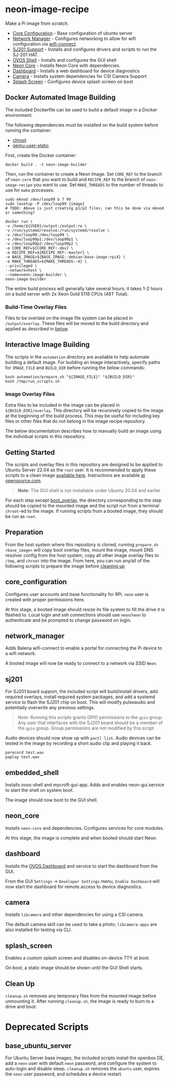 # neon-image-recipe
Make a Pi image from scratch.
- [Core Configuration](#core_configuration) - Base configuration of ubuntu server
- [Network Manager](#network_manager) - Configures networking to allow for wifi configuration via
  [wifi-connect](https://github.com/balena-os/wifi-connect).
- [SJ201 Support](#sj201) - Installs and configures drivers and scripts to run the SJ-201 HAT.
- [OVOS Shell](#embedded_shell) - Installs and configures the GUI shell
- [Neon Core](#neon_core) - Installs Neon Core with dependencies.
- [Dashboard](#dashboard) - Installs a web dashboard for device diagnostics
- [Camera](#camera) - Installs system dependencies for CSI Camera Support
- [Splash Screen](#splash_screen) - Configures device splash screen on boot

## Docker Automated Image Building
The included Dockerfile can be used to build a default image in a Docker environment.

The following dependencies must be installed on the build system before running the
container:

* [chroot](https://wiki.debian.org/chroot)
* [qemu-user-static](https://wiki.debian.org/QemuUserEmulation)

First, create the Docker container:
```shell
docker build . -t neon-image-builder
```

Then, run the container to create a Neon Image. Set `CORE_REF` to the branch of
`neon-core` that you want to build and `RECIPE_REF` to the branch of `neon-image-recipe`
you want to use. Set `MAKE_THREADS` to the number of threads to use for `make` processes.
```shell
sudo mknod /dev/loop99 b 7 99
sudo losetup -P /dev/loop99 {image}
# TODO: Above is just creating p1/p2 files; can this be done via mknod or something?

docker run \
-v /home/${USER}/output:/output:rw \
-v /run/systemd/resolve:/run/systemd/resolve \
-v /dev/loop99:/dev/loop99 \
-v /dev/loop99p1:/dev/loop99p1 \
-v /dev/loop99p2:/dev/loop99p2 \
-e CORE_REF=${CORE_REF:-dev} \
-e RECIPE_REF=${RECIPE_REF:-master} \
-e BASE_IMAGE=${BASE_IMAGE:-debian-base-image-rpi4} \
-e MAKE_THREADS=${MAKE_THREADS:-4} \
--privileged \
--network=host \
--name=neon-image-builder \
neon-image-builder
```


The entire build process will generally take several hours; it takes 1-2 hours
on a build server with 2x Xeon Gold 5118 CPUs (48T Total).

### Build-Time Overlay Files
Files to be overlaid on the image file system can be placed in `/output/overlay`.
These files will be moved to the build directory and applied as described in [below](#image-overlay-files).

## Interactive Image Building
The scripts in the `automation` directory are available to help automate building a default image.
For building an image interactively, specify paths for `IMAGE_FILE` and `BUILD_DIR`
before running the below commands:

```shell
bash automation/prepare.sh "${IMAGE_FILE}" "${BUILD_DIR}"
bash /tmp/run_scripts.sh
```

### Image Overlay Files
Extra files to be included in the image can be placed in `${BUILD_DIR}/overlay`.
This directory will be recursively copied to the image at the beginning of the
build process. This may be useful for including key files or other files that
do not belong in the image recipe repository.

The below documentation describes how to manually build an image using the individual scripts in this repository.


## Getting Started
The scripts and overlay files in this repository are designed to be applied to Ubuntu Server 22.04
as the `root` user. It is recommended to apply these scripts to a clean image 
[available here](https://cdimage.ubuntu.com/releases/22.04/release/). Instructions are available
[at opensource.com](https://opensource.com/article/20/5/disk-image-raspberry-pi).

> **Note**: The GUI shell is not installable under Ubuntu 20.04 and earlier

For each step except [boot_overlay](#boot_overlay), the directory corresponding
to the step should be copied to the mounted image and the script run from a terminal
`chroot`-ed to the image. If running scripts from a booted image, they should be
run as `root`.

## Preparation
From the host system where this repository is cloned, running `prepare.sh <base_image>`
will copy boot overlay files, mount the image, mount DNS resolver config from the host system,
copy all other image overlay files to `/tmp`, and `chroot` into the image. From here, you can
run any/all of the following scripts to prepare the image before [cleaning up](#Clean-Up)

## core_configuration
Configures user accounts and base functionality for RPi. `neon` user is created with proper permissions here.

At this stage, a booted image should resize its file system to fill the drive it is flashed to. Local login and 
ssh connections should use `neon`/`neon` to authenticate and be prompted to change password on login.

## network_manager
Adds Balena wifi-connect to enable a portal for connecting the Pi device to a wifi network.

A booted image will now be ready to connect to a network via SSID `Neon`.

## sj201
For SJ201 board support, the included script will build/install drivers, add required overlays, install required system 
packages, and add a systemd service to flash the SJ201 chip on boot. This will modify pulseaudio and potentially overwrite 
any previous settings.

>*Note:* Running this scripts grants GPIO permissions to the `gpio` group. Any user that interfaces with the SJ201 board
> should be a member of the `gpio` group. Group permissions are not modified by this script

Audio devices should now show up with `pactl list`.
Audio devices can be tested in the image by recording a short audio clip and playing it back.

```shell
parecord test.wav
paplay test.wav
```

## embedded_shell
Installs ovos-shell and mycroft-gui-app. Adds and enables neon-gui.service to start the shell
on system boot.

The image should now boot to the GUI shell.

## neon_core
Installs `neon-core` and dependencies. Configures services for core modules.

At this stage, the image is complete and when booted should start Neon.

## dashboard
Installs the [OVOS Dashboard](https://github.com/openvoiceos/ovos-dashboard) and service
to start the dashboard from the GUI.

From the GUI `Settings` -> `Developer Settings` menu, `Enable Dashboard` will now start
the dashboard for remote access to device diagnostics.

## camera
Installs `libcamera` and other dependencies for using a CSI camera.

The default camera skill can be used to take a photo; `libcamera-apps` are also
installed for testing via CLI.

## splash_screen
Enables a custom splash screen and disables on-device TTY at boot.

On boot, a static image should be shown until the GUI Shell starts.

## Clean Up
`cleanup.sh` removes any temporary files from the mounted image before unmounting it.
After running `cleanup.sh`, the image is ready to burn to a drive and boot.

# Deprecated Scripts

## base_ubuntu_server
For Ubuntu Server base images, the included scripts install the openbox DE, add a `neon` user with default `neon` password, 
and configure the system to auto-login and disable sleep. `cleanup.sh` removes the `ubuntu` user, expires the `neon` user 
password, and schedules a device restart.
